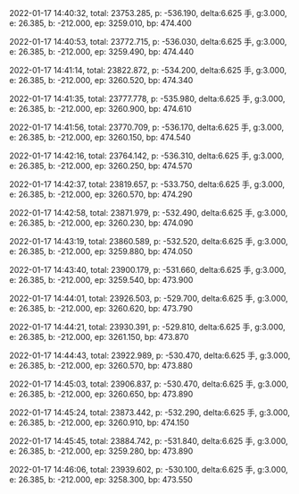 2022-01-17 14:40:32, total: 23753.285, p: -536.190, delta:6.625 手, g:3.000, e: 26.385, b: -212.000, ep: 3259.010, bp: 474.400

2022-01-17 14:40:53, total: 23772.715, p: -536.030, delta:6.625 手, g:3.000, e: 26.385, b: -212.000, ep: 3259.490, bp: 474.440

2022-01-17 14:41:14, total: 23822.872, p: -534.200, delta:6.625 手, g:3.000, e: 26.385, b: -212.000, ep: 3260.520, bp: 474.340

2022-01-17 14:41:35, total: 23777.778, p: -535.980, delta:6.625 手, g:3.000, e: 26.385, b: -212.000, ep: 3260.900, bp: 474.610

2022-01-17 14:41:56, total: 23770.709, p: -536.170, delta:6.625 手, g:3.000, e: 26.385, b: -212.000, ep: 3260.150, bp: 474.540

2022-01-17 14:42:16, total: 23764.142, p: -536.310, delta:6.625 手, g:3.000, e: 26.385, b: -212.000, ep: 3260.250, bp: 474.570

2022-01-17 14:42:37, total: 23819.657, p: -533.750, delta:6.625 手, g:3.000, e: 26.385, b: -212.000, ep: 3260.570, bp: 474.290

2022-01-17 14:42:58, total: 23871.979, p: -532.490, delta:6.625 手, g:3.000, e: 26.385, b: -212.000, ep: 3260.230, bp: 474.090

2022-01-17 14:43:19, total: 23860.589, p: -532.520, delta:6.625 手, g:3.000, e: 26.385, b: -212.000, ep: 3259.880, bp: 474.050

2022-01-17 14:43:40, total: 23900.179, p: -531.660, delta:6.625 手, g:3.000, e: 26.385, b: -212.000, ep: 3259.540, bp: 473.900

2022-01-17 14:44:01, total: 23926.503, p: -529.700, delta:6.625 手, g:3.000, e: 26.385, b: -212.000, ep: 3260.620, bp: 473.790

2022-01-17 14:44:21, total: 23930.391, p: -529.810, delta:6.625 手, g:3.000, e: 26.385, b: -212.000, ep: 3261.150, bp: 473.870

2022-01-17 14:44:43, total: 23922.989, p: -530.470, delta:6.625 手, g:3.000, e: 26.385, b: -212.000, ep: 3260.570, bp: 473.880

2022-01-17 14:45:03, total: 23906.837, p: -530.470, delta:6.625 手, g:3.000, e: 26.385, b: -212.000, ep: 3260.650, bp: 473.890

2022-01-17 14:45:24, total: 23873.442, p: -532.290, delta:6.625 手, g:3.000, e: 26.385, b: -212.000, ep: 3260.910, bp: 474.150

2022-01-17 14:45:45, total: 23884.742, p: -531.840, delta:6.625 手, g:3.000, e: 26.385, b: -212.000, ep: 3259.280, bp: 473.890

2022-01-17 14:46:06, total: 23939.602, p: -530.100, delta:6.625 手, g:3.000, e: 26.385, b: -212.000, ep: 3258.300, bp: 473.550